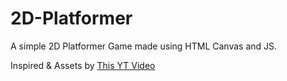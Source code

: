 # 2D-Platformer
A simple 2D Platformer Game made using HTML Canvas and JS.

Inspired & Assets by [This YT Video](https://youtu.be/Lcdc2v-9PjA)